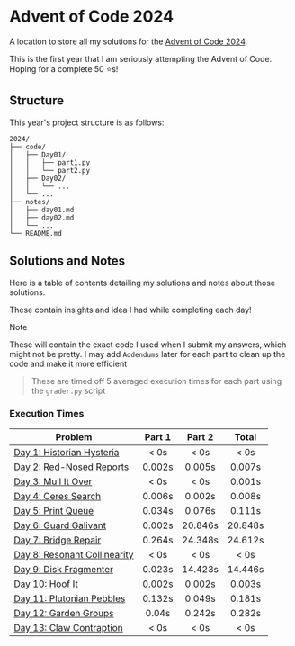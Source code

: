 # Advent of Code 2024

A location to store all my solutions for the [Advent of Code 2024](https://adventofcode.com/2024).

This is the first year that I am seriously attempting the Advent of Code. Hoping for a complete 50 ⭐s!

## Structure

This year's project structure is as follows:

```
2024/
├── code/
│   ├── Day01/
│   │   ├── part1.py
│   │   └── part2.py
│   ├── Day02/
│   │   └── ...
│   └── ...
├── notes/
│   ├── day01.md
│   ├── day02.md
│   └── ...
└── README.md
```

## Solutions and Notes

Here is a table of contents detailing my solutions and notes about those solutions.

These contain insights and idea I had while completing each day!

> [!NOTE]
> These will contain the exact code I used when I submit my answers, which might not be pretty.
> I may add `Addendums` later for each part to clean up the code and make it more efficient

> These are timed off 5 averaged execution times for each part using the `grader.py` script

### Execution Times

| Problem                                        | Part 1 | Part 2  |  Total  |
| ---------------------------------------------- | :----: | :-----: | :-----: |
| [Day 1: Historian Hysteria](notes/day01.md)    |  < 0s  |  < 0s   |  < 0s   |
| [Day 2: Red-Nosed Reports](notes/day02.md)     | 0.002s | 0.005s  | 0.007s  |
| [Day 3: Mull It Over](notes/day03.md)          |  < 0s  |  < 0s   | 0.001s  |
| [Day 4: Ceres Search](notes/day04.md)          | 0.006s | 0.002s  | 0.008s  |
| [Day 5: Print Queue](notes/day05.md)           | 0.034s | 0.076s  | 0.111s  |
| [Day 6: Guard Galivant](notes/day06.md)        | 0.002s | 20.846s | 20.848s |
| [Day 7: Bridge Repair](notes/day07.md)         | 0.264s | 24.348s | 24.612s |
| [Day 8: Resonant Collinearity](notes/day08.md) |  < 0s  |  < 0s   |  < 0s   |
| [Day 9: Disk Fragmenter](notes/day09.md)       | 0.023s | 14.423s | 14.446s |
| [Day 10: Hoof It](notes/day10.md)              | 0.002s | 0.002s  | 0.003s  |
| [Day 11: Plutonian Pebbles](notes/day11.md)    | 0.132s | 0.049s  | 0.181s  |
| [Day 12: Garden Groups](notes/day12.md)        | 0.04s  | 0.242s  | 0.282s  |
| [Day 13: Claw Contraption](notes/day13.md)     |  < 0s  |  < 0s   |  < 0s   |
